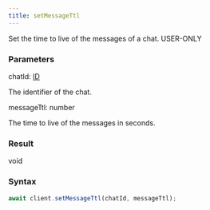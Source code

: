 ```yaml
---
title: setMessageTtl
---
```


Set the time to live of the messages of a chat.<span class="select-none"> <span class="inline-flex w-fit items-center"><span class="w-fit bg-dbt px-1.5 rounded-md select-none text-fgt text-[10px]">USER-ONLY</span></span> </span>

### Parameters 

<div class="flex flex-col gap-3"><div><div class="font-mono" id="p_chatId" data-anchor><span class="font-bold">chatId</span><span class="opacity-50">:</span> <a href="/types/id"  >ID</a></div><div class="pl-3"><div class="no-margin">

The identifier of the chat.

</div></div></div><div><div class="font-mono" id="p_messageTtl" data-anchor><span class="font-bold">messageTtl</span><span class="opacity-50">:</span> <span>number</span></div><div class="pl-3"><div class="no-margin">

The time to live of the messages in seconds.

</div></div></div></div>

### Result 

<div class="font-mono"><span>void</span></div>

### Syntax

```ts
await client.setMessageTtl(chatId, messageTtl);
```



